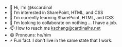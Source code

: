 - 👋 Hi, I’m @kscardinal
- 👀 I’m interested in SharePoint, HTML, and CSS
- 🌱 I’m currently learning SharePoint, HTML, and CSS
- 💞️ I’m looking to collaborate on nothing ... I have a job.
- 📫 How to reach me kschang@cardinalhs.net
- 😄 Pronouns: he/him
- ⚡ Fun fact: I don't live in the same state that I work.

<!---
kscardinal/kscardinal is a ✨ special ✨ repository because its `README.md` (this file) appears on your GitHub profile.
You can click the Preview link to take a look at your changes.
--->
